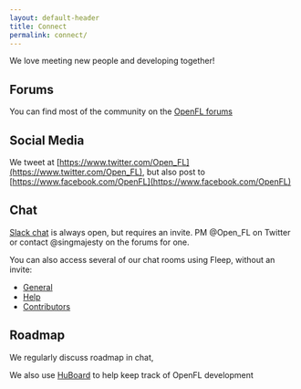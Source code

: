 ```yaml
---
layout: default-header
title: Connect
permalink: connect/
---
```


We love meeting new people and developing together!

## Forums

You can find most of the community on the [OpenFL forums](http://community.openfl.org)

## Social Media

We tweet at [https://www.twitter.com/Open_FL](https://www.twitter.com/Open_FL), but also post to [https://www.facebook.com/OpenFL](https://www.facebook.com/OpenFL)

## Chat

[Slack chat](http://openfl.slack.com) is always open, but requires an invite. PM @Open_FL on Twitter or contact @singmajesty on the forums for one.

You can also access several of our chat rooms using Fleep, without an invite:

 * [General](https://fleep.io/chat?cid=gEdNbSUoSLqHv_Avpr8ErQ)
 * [Help](https://fleep.io/chat?cid=OVtBNlGgRhOcy2B9-vXMLA)
 * [Contributors](https://fleep.io/chat?cid=5frjNw9eQAq2cUbWxgPF2w)

## Roadmap

We regularly discuss roadmap in chat, 

We also use [HuBoard](http://huboard.com/openfl/openfl/#/milestones) to help keep track of OpenFL development